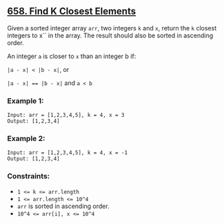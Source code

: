 ## [658. Find K Closest Elements](https://leetcode.com/problems/find-k-closest-elements/)

Given a sorted integer array `arr`, two integers `k` and `x`, return the `k` closest integers to x`` in the array. The result should also be sorted in ascending order.

An integer `a` is closer to `x` than an integer b if:

`|a - x| < |b - x|`, or

`|a - x| == |b - x|` and `a < b`

### Example 1:

```
Input: arr = [1,2,3,4,5], k = 4, x = 3
Output: [1,2,3,4]
```

### Example 2:

```
Input: arr = [1,2,3,4,5], k = 4, x = -1
Output: [1,2,3,4]
```

### Constraints:

- `1 <= k <= arr.length`
- `1 <= arr.length <= 10^4`
- `arr` is sorted in ascending order.
- `10^4 <= arr[i], x <= 10^4`
